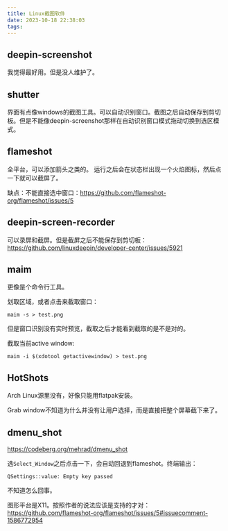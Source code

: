 ```yaml
---
title: Linux截图软件
date: 2023-10-18 22:38:03
tags:
---
```


## deepin-screenshot

我觉得最好用。但是没人维护了。

## shutter

界面有点像windows的截图工具。可以自动识别窗口。截图之后自动保存到剪切板。但是不能像deepin-screenshot那样在自动识别窗口模式拖动切换到选区模式。

## flameshot

全平台，可以添加箭头之类的。
运行之后会在状态栏出现一个火焰图标，然后点一下就可以截屏了。

缺点：不能直接选中窗口：<https://github.com/flameshot-org/flameshot/issues/5>

## deepin-screen-recorder

可以录屏和截屏。但是截屏之后不能保存到剪切板：<https://github.com/linuxdeepin/developer-center/issues/5921>

## maim

更像是个命令行工具。

划取区域，或者点击来截取窗口：

```shell
maim -s > test.png
```

但是窗口识别没有实时预览，截取之后才能看到截取的是不是对的。

截取当前active window:

```shell
maim -i $(xdotool getactivewindow) > test.png
```

## HotShots

Arch Linux源里没有，好像只能用flatpak安装。

Grab window不知道为什么并没有让用户选择，而是直接把整个屏幕截下来了。

## dmenu_shot

<https://codeberg.org/mehrad/dmenu_shot>

选`Select_Window`之后点击一下，会自动回退到flameshot。终端输出：

```text
QSettings::value: Empty key passed
```

不知道怎么回事。

图形平台是X11。按照作者的说法应该是支持的才对：<https://github.com/flameshot-org/flameshot/issues/5#issuecomment-1586772954>
